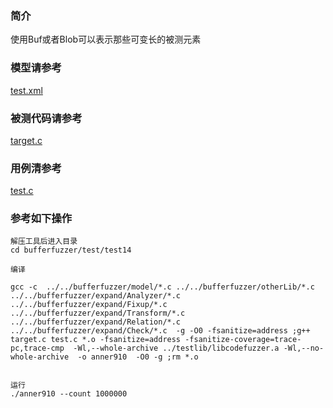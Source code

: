 ### 简介

使用Buf或者Blob可以表示那些可变长的被测元素

### 模型请参考  
[test.xml](../../../test/test14/test.xml)


### 被测代码请参考  

[target.c](../../../test/test14/target.c)


### 用例清参考  
[test.c](../../../test/test14/test.c)



### 参考如下操作

```
解压工具后进入目录
cd bufferfuzzer/test/test14

编译

gcc -c  ../../bufferfuzzer/model/*.c ../../bufferfuzzer/otherLib/*.c ../../bufferfuzzer/expand/Analyzer/*.c  ../../bufferfuzzer/expand/Fixup/*.c  ../../bufferfuzzer/expand/Transform/*.c ../../bufferfuzzer/expand/Relation/*.c  ../../bufferfuzzer/expand/Check/*.c  -g -O0 -fsanitize=address ;g++ target.c test.c *.o -fsanitize=address -fsanitize-coverage=trace-pc,trace-cmp  -Wl,--whole-archive ../testlib/libcodefuzzer.a -Wl,--no-whole-archive  -o anner910  -O0 -g ;rm *.o


运行
./anner910 --count 1000000
```
